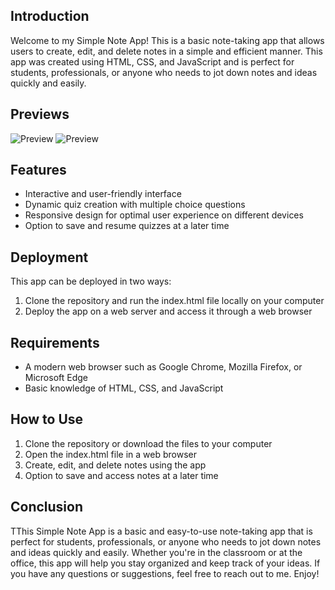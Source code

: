 ## Introduction

Welcome to my Simple Note App! This is a basic note-taking app that allows users to create, edit, and delete notes in a simple and efficient manner. This app was created using HTML, CSS, and JavaScript and is perfect for students, professionals, or anyone who needs to jot down notes and ideas quickly and easily.

## Previews

![Preview](/Note%20App/preview.jpg)
![Preview](/Note%20App/preview2.jpg)

## Features

- Interactive and user-friendly interface
- Dynamic quiz creation with multiple choice questions
- Responsive design for optimal user experience on different devices
- Option to save and resume quizzes at a later time

## Deployment

This app can be deployed in two ways:

1. Clone the repository and run the index.html file locally on your computer
2. Deploy the app on a web server and access it through a web browser

## Requirements

- A modern web browser such as Google Chrome, Mozilla Firefox, or Microsoft Edge
- Basic knowledge of HTML, CSS, and JavaScript

## How to Use

1. Clone the repository or download the files to your computer
2. Open the index.html file in a web browser
3. Create, edit, and delete notes using the app
4. Option to save and access notes at a later time

## Conclusion

TThis Simple Note App is a basic and easy-to-use note-taking app that is perfect for students, professionals, or anyone who needs to jot down notes and ideas quickly and easily. Whether you're in the classroom or at the office, this app will help you stay organized and keep track of your ideas. If you have any questions or suggestions, feel free to reach out to me. Enjoy!